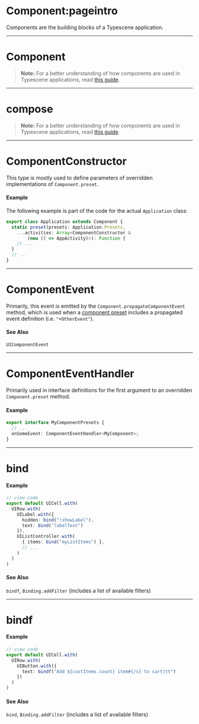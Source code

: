 # Component:pageintro
Components are the building blocks of a Typescene application.

---
# Component
> **Note:** For a better understanding of how components are used in Typescene applications, read [this guide](/docs/guides/concepts/components).

---
# compose
> **Note:** For a better understanding of how components are used in Typescene applications, read [this guide](/docs/guides/concepts/components).

---
# ComponentConstructor
This type is mostly used to define parameters of overridden implementations of `Component.preset`.
#### Example
The following example is part of the code for the actual `Application` class:
```typescript
export class Application extends Component {
  static preset(presets: Application.Presets,
    ...activities: Array<ComponentConstructor &
        (new () => AppActivity)>): Function {
    // ...
  }
  // ...
}
```

---
# ComponentEvent
Primarily, this event is emitted by the `Component.propagateComponentEvent` method, which is used when a [component preset](/docs/guides/concepts/components#presets) includes a propagated event definition (i.e. `"+OtherEvent"`).
#### See Also
`UIComponentEvent`

---
# ComponentEventHandler
Primarily used in interface definitions for the first argument to an overridden `Component.preset` method.
#### Example
```typescript
export interface MyComponentPresets {
  // ...
  onSomeEvent: ComponentEventHandler<MyComponent>;
}
```

---
# bind
#### Example
```typescript
// view code
export default UICell.with(
  UIRow.with(
    UILabel.with({
      hidden: bind("!showLabel"),
      text: bind("labelText")
    }),
    UIListController.with(
      { items: bind("myListItems") },
      // ...
    )
  )
)
```

#### See Also
`bindf`, `Binding.addFilter` (includes a list of available filters)

---
# bindf
#### Example
```typescript
// view code
export default UICell.with(
  UIRow.with(
    UIButton.with({
      text: bindf("Add ${custItems.count} item#{/s} to cart|tt")
    })
  )
)
```

#### See Also
`bind`, `Binding.addFilter` (includes a list of available filters)
